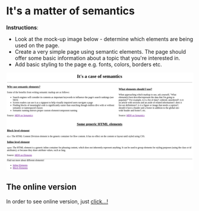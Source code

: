 # It's a matter of semantics

**Instructions**: 
* Look at the mock-up image below - determine which elements are being used on the page. 
* Create a very simple page using semantic elements. The page should offer some basic information about a topic that you're interested in. 
* Add basic styling to the page e.g. fonts, colors, borders etc. 

![mockup-image](/image/reference-image.png)

## The online version

In order to see online version, just [click...!](https://hsnakk.github.io/Book_Store/)